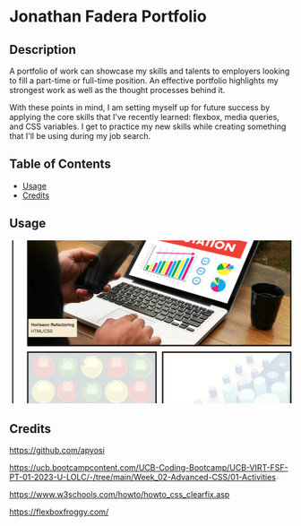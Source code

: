 # Jonathan Fadera Portfolio

## Description

A portfolio of work can showcase my skills and talents to employers looking to fill a part-time or full-time position. An effective portfolio highlights my strongest work as well as the thought processes behind it.

With these points in mind, I am setting myself up for future success by applying the core skills that I've recently learned: flexbox, media queries, and CSS variables. I get to practice my new skills while creating something that I'll be using during my job search. 

## Table of Contents

- [Usage](#usage)
- [Credits](#credits)

## Usage

![alt text](assets/images/Screenshot.png)

## Credits

https://github.com/apyosi

https://ucb.bootcampcontent.com/UCB-Coding-Bootcamp/UCB-VIRT-FSF-PT-01-2023-U-LOLC/-/tree/main/Week_02-Advanced-CSS/01-Activities

https://www.w3schools.com/howto/howto_css_clearfix.asp

https://flexboxfroggy.com/
